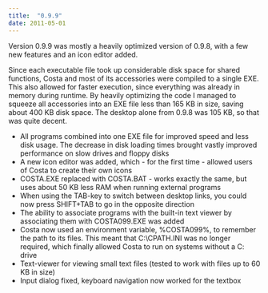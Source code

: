 ```yaml
---
title:  "0.9.9"
date: 2011-05-01
---
```

Version 0.9.9 was mostly a heavily optimized version of 0.9.8, with a few new features and an icon editor added.

Since each executable file took up considerable disk space for shared functions, Costa and most of its accessories were compiled to a single EXE. This also allowed for faster execution, since everything was already in memory during runtime. By heavily optimizing the code I managed to squeeze all accessories into an EXE file less than 165 KB in size, saving about 400 KB disk space. The desktop alone from 0.9.8 was 105 KB, so that was quite decent.

- All programs combined into one EXE file for improved speed and less disk usage. The decrease in disk loading times brought vastly improved performance on slow drives and floppy disks
- A new icon editor was added, which - for the first time - allowed users of Costa to create their own icons
- COSTA.EXE replaced with COSTA.BAT - works exactly the same, but uses about 50 KB less RAM when running external programs
- When using the TAB-key to switch between desktop links, you could now press SHIFT+TAB to go in the opposite direction
- The ability to associate programs with the built-in text viewer by associating them with COSTA099.EXE was added
- Costa now used an environment variable, %COSTA099%, to remember the path to its files. This meant that C:\CPATH.INI was no longer required, which finally allowed Costa to run on systems without a C: drive
- Text-viewer for viewing small text files (tested to work with files up to 60 KB in size)
- Input dialog fixed, keyboard navigation now worked for the textbox
